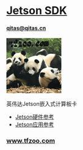 ﻿# [Jetson SDK](https://github.com/tfzoo/JetPack) 
#### qitas@qitas.cn
[![sites](tfzoo/tfzoo.png)](http://www.tfzoo.com)

英伟达Jetson嵌入式计算板卡

* [Jetson硬件参考](https://github.com/sochub/Jetson)  
* [Jetson应用参考](https://github.com/dusty-nv)  

###  www.tfzoo.com



